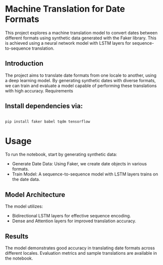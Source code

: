 # Machine Translation for Date Formats

This project explores a machine translation model to convert dates between different formats using synthetic data generated with the Faker library. This is achieved using a neural network model with LSTM layers for sequence-to-sequence translation.
## Introduction

The project aims to translate date formats from one locale to another, using a deep learning model. By generating synthetic dates with diverse formats, we can train and evaluate a model capable of performing these translations with high accuracy.
Requirements

## Install dependencies via:

``` bash

pip install faker babel tqdm tensorflow
```
# Usage

To run the notebook, start by generating synthetic data:

- Generate Date Data: Using Faker, we create date objects in various formats.
- Train Model: A sequence-to-sequence model with LSTM layers trains on the date data.

## Model Architecture

The model utilizes:

   - Bidirectional LSTM layers for effective sequence encoding.
  - Dense and Attention layers for improved translation accuracy.

## Results

The model demonstrates good accuracy in translating date formats across different locales. Evaluation metrics and sample translations are available in the notebook.
